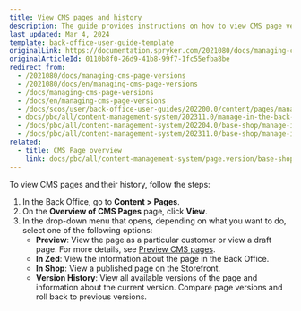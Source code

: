 ```yaml
---
title: View CMS pages and history
description: The guide provides instructions on how to view CMS page versions, roll back to a specific version or view SEO information in the Back Office.
last_updated: Mar 4, 2024
template: back-office-user-guide-template
originalLink: https://documentation.spryker.com/2021080/docs/managing-cms-page-versions
originalArticleId: 0110b8f0-26d9-41b8-99f7-1fc55efba8be
redirect_from:
  - /2021080/docs/managing-cms-page-versions
  - /2021080/docs/en/managing-cms-page-versions
  - /docs/managing-cms-page-versions
  - /docs/en/managing-cms-page-versions
  - /docs/scos/user/back-office-user-guides/202200.0/content/pages/managing-cms-page-versions.html
  - docs/pbc/all/content-management-system/202311.0/manage-in-the-back-office/pages/manage-cms-page-versions.html
  - /docs/pbc/all/content-management-system/202204.0/base-shop/manage-in-the-back-office/pages/manage-cms-page-versions.html
  - /docs/pbc/all/content-management-system/202311.0/base-shop/manage-in-the-back-office/pages/manage-cms-page-versions.html
related:
  - title: CMS Page overview
    link: docs/pbc/all/content-management-system/page.version/base-shop/cms-feature-overview/cms-pages-overview.html
---
```



To view CMS pages and their history, follow the steps:

1. In the Back Office, go to **Content&nbsp;<span aria-label="and then">></span> Pages**.
2. On the **Overview of CMS Pages** page, click **View**.
3. In the drop-down menu that opens, depending on what you want to do, select one of the following options:
    - **Preview**: View the page as a particular customer or view a draft page. For more details, see [Preview CMS pages](/docs/pbc/all/content-management-system/{{page.version}}/base-shop/manage-in-the-back-office/pages/preview-cms-pages.html).
    - **In Zed**: View the information about the page in the Back Office.
    - **In Shop**: View a published page on the Storefront.
    - **Version History**: View all available versions of the page and information about the current version. Compare page versions and roll back to previous versions.
